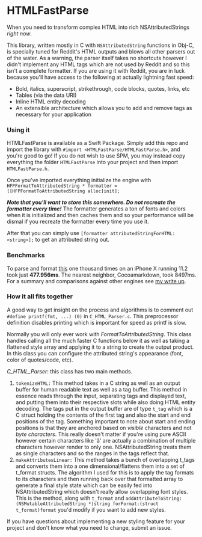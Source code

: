 # HTMLFastParse

When you need to transform complex HTML into rich NSAttributedStrings *right now*. 

This library, written mostly in C with `NSAttributedString` functions in Obj-C, is specially tuned for Reddit's HTML outputs and blows all other parsers out of the water. As a warning, the parser itself takes no shortcuts however I didn't implement any HTML tags which are not used by Reddit and so this isn't a complete formatter. If you are using it with Reddit, you are in luck because you'll have access to the following at actually lightning fast speed:

* Bold, italics, superscript, strikethrough, code blocks, quotes, links, etc
* Tables (via the data URI)
* Inline HTML entity decoding
* An extensible architecture which allows you to add and remove tags as necessary for your application

### Using it

HTMLFastParse is available as a Swift Package. Simply add this repo and import the library with `#import <HTMLFastParse/HTMLFastParse.h>`, and you're good to go! If you do not wish to use SPM, you may instead copy everything the folder `HTMLFastParse` into your project and then import `HTMLFastParse.h`. 

Once you've imported everything initialize the engine with `HFPFormatToAttributedString * formatter = [[HFPFormatToAttributedString alloc]init];`

***Note that you'll want to store this somewhere. Do not recreate the formatter every time!*** The formatter generates a ton of fonts and colors when it is initialized and then caches them and so your performance will be dismal if you recreate the formatter every time you use it. 

After that you can simply use `[formatter attributedStringForHTML:<string>];` to get an attributed string out. 


### Benchmarks

To parse and format [this](https://www.reddit.com/r/reddit.com/comments/6ewgt/reddit_markdown_primer_or_how_do_you_do_all_that/c03nik6/) one thousand times on an iPhone X running 11.2 took just **477.956ms**. The nearest neighbor, Cocoamarkdown, took 8497ms. For a summary and comparisons against other engines see [my write up](https://blog.services.aero2x.eu/benchmarking-popular-markdown-parsers-on-ios.html).


### How it all fits together

A good way to get insight on the process and algorithms is to comment out `#define printf(fmt, ...) (0)` in `C_HTML_Parser.c`. This preprocessor definition disables printing which is important for speed as printf is slow.

Normally you will only ever work with *FormatToAttributedString*. This class handles calling all the much faster C functions below it as well as taking a flattened style array and applying it to a string to create the output product. In this class you can configure the attributed string's appearance (font, color of quotes/code, etc).

*C\_HTML\_Parser*: this class has two main methods.

1. `tokenizeHTML:` This method takes in a C string as well as an output buffer for human readable text as well as a tag buffer. This method in essence reads through the input, separating tags and displayed text, and putting them into their respective slots while also doing HTML entity decoding. The tags put in the output buffer are of type `t_tag` which is a C struct holding the contents of the first tag and also the start and end positions of the tag. Something important to note about start and ending positions is that they are anchored based on *visible* characters and not *byte characters*. This really doesn't matter if you're using pure ASCII however certain characters like 'â' are actually a combination of multiple characters however render to only one. NSAttributedString treats them as single characters and so the ranges in the tags reflect that.
2. `makeAttributesLinear:` This method takes a bunch of overlapping t_tags and converts them into a one dimensional/flattens them into a set of t_format structs. The algorithm I used for this is to apply the tag formats to its characters and then running back over that formatted array to generate a final style state which can be easily fed into NSAttributedString which doesn't really allow overlapping font styles. This is the method, along with `t_format` and `addAttributeToString:(NSMutableAttributedString *)string forFormat:(struct t_format)format` you'd modify if you want to add new styles.

If you have questions about implementing a new styling feature for your project and don't know what you need to change, submit an issue. 
